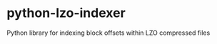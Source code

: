 python-lzo-indexer
==================

Python library for indexing block offsets within LZO compressed files

